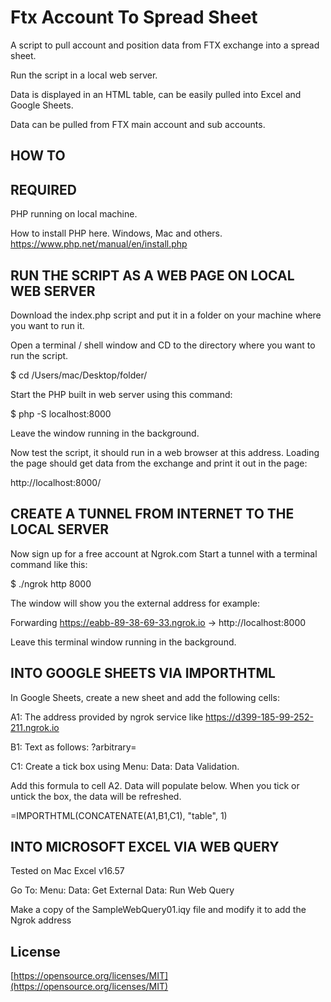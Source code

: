 # Ftx Account To Spread Sheet

A script to pull account and position data from FTX exchange into a spread sheet.

Run the script in a local web server.

Data is displayed in an HTML table, can be easily pulled into Excel and Google Sheets.

Data can be pulled from FTX main account and sub accounts.

## HOW TO

## REQUIRED

PHP running on local machine.

How to install PHP here. Windows, Mac and others.
https://www.php.net/manual/en/install.php

## RUN THE SCRIPT AS A WEB PAGE ON LOCAL WEB SERVER

Download the index.php script and put it in a folder on your machine where you want to run it.

Open a terminal / shell window and CD to the directory where you want to run the script.

$ cd /Users/mac/Desktop/folder/

Start the PHP built in web server using this command:

$ php -S localhost:8000

Leave the window running in the background.

Now test the script, it should run in a web browser at this address.
Loading the page should get data from the exchange and print it out in the page:

http://localhost:8000/

## CREATE A TUNNEL FROM INTERNET TO THE LOCAL SERVER

Now sign up for a free account at Ngrok.com
Start a tunnel with a terminal command like this:

$ ./ngrok http 8000

The window will show you the external address for example:

Forwarding https://eabb-89-38-69-33.ngrok.io -> http://localhost:8000

Leave this terminal window running in the background.

## INTO GOOGLE SHEETS VIA IMPORTHTML

In Google Sheets, create a new sheet and add the following cells:

A1: The address provided by ngrok service like https://d399-185-99-252-211.ngrok.io

B1: Text as follows: ?arbitrary=

C1: Create a tick box using Menu: Data: Data Validation.

Add this formula to cell A2. Data will populate below. When you tick or untick the box, the data will be refreshed.

=IMPORTHTML(CONCATENATE(A1,B1,C1), "table", 1)

## INTO MICROSOFT EXCEL VIA WEB QUERY

Tested on Mac Excel v16.57

Go To: Menu: Data: Get External Data: Run Web Query

Make a copy of the SampleWebQuery01.iqy file and modify it to add the Ngrok address

## License

[https://opensource.org/licenses/MIT](https://opensource.org/licenses/MIT)